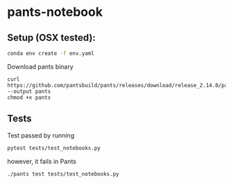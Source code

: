 # pants-notebook

## Setup (OSX tested):
```bash
conda env create -f env.yaml
```
Download pants binary
```
curl https://github.com/pantsbuild/pants/releases/download/release_2.14.0/pants.2.14.0.pex --output pants
chmod +x pants
```
## Tests
Test passed by running
```bash
pytest tests/test_notebooks.py
```
however, it fails in Pants
```bash
./pants test tests/test_notebooks.py
```